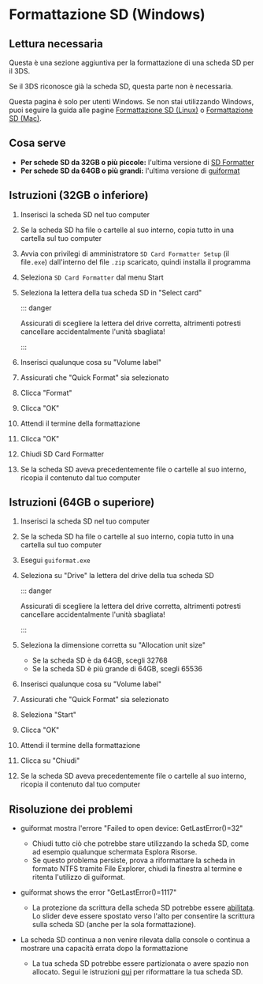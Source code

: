 # Formattazione SD (Windows)

## Lettura necessaria

Questa è una sezione aggiuntiva per la formattazione di una scheda SD per il 3DS.

Se il 3DS riconosce già la scheda SD, questa parte non è necessaria.

Questa pagina è solo per utenti Windows. Se non stai utilizzando Windows, puoi seguire la guida alle pagine [Formattazione SD (Linux)](formatting-sd-\(linux\)) o [Formattazione SD (Mac)](formatting-sd-\(mac\)).

## Cosa serve

- **Per schede SD da 32GB o più piccole:** l'ultima versione di [SD Formatter](https://www.sdcard.org/downloads/formatter/sd-memory-card-formatter-for-windows-download/)
- **Per schede SD da 64GB o più grandi:** l'ultima versione di [guiformat](http://ridgecrop.co.uk/index.htm?guiformat.htm)

## Istruzioni (32GB o inferiore)

1. Inserisci la scheda SD nel tuo computer

2. Se la scheda SD ha file o cartelle al suo interno, copia tutto in una cartella sul tuo computer

3. Avvia con privilegi di amministratore `SD Card Formatter Setup` (il file`.exe`) dall'interno del file `.zip` scaricato, quindi installa il programma

4. Seleziona `SD Card Formatter` dal menu Start

5. Seleziona la lettera della tua scheda SD in "Select card"

   ::: danger

   Assicurati di scegliere la lettera del drive corretta, altrimenti potresti cancellare accidentalmente l'unità sbagliata!

   :::

6. Inserisci qualunque cosa su "Volume label"

7. Assicurati che "Quick Format" sia selezionato

8. Clicca "Format"

9. Clicca "OK"

10. Attendi il termine della formattazione

11. Clicca "OK"

12. Chiudi SD Card Formatter

13. Se la scheda SD aveva precedentemente file o cartelle al suo interno, ricopia il contenuto dal tuo computer

## Istruzioni (64GB o superiore)

1. Inserisci la scheda SD nel tuo computer

2. Se la scheda SD ha file o cartelle al suo interno, copia tutto in una cartella sul tuo computer

3. Esegui `guiformat.exe`

4. Seleziona su "Drive" la lettera del drive della tua scheda SD

   ::: danger

   Assicurati di scegliere la lettera del drive corretta, altrimenti potresti cancellare accidentalmente l'unità sbagliata!

   :::

5. Seleziona la dimensione corretta su "Allocation unit size"
   - Se la scheda SD è da 64GB, scegli 32768
   - Se la scheda SD è più grande di 64GB, scegli 65536

6. Inserisci qualunque cosa su "Volume label"

7. Assicurati che "Quick Format" sia selezionato

8. Seleziona "Start"

9. Clicca "OK"

10. Attendi il termine della formattazione

11. Clicca su "Chiudi"

12. Se la scheda SD aveva precedentemente file o cartelle al suo interno, ricopia il contenuto dal tuo computer

## Risoluzione dei problemi

- guiformat mostra l'errore "Failed to open device: GetLastError()=32"
  - Chiudi tutto ciò che potrebbe stare utilizzando la scheda SD, come ad esempio qualunque schermata Esplora Risorse.
  - Se questo problema persiste, prova a riformattare la scheda in formato NTFS tramite File Explorer, chiudi la finestra al termine e ritenta l'utilizzo di guiformat.

- guiformat shows the error "GetLastError()=1117"
  - La protezione da scrittura della scheda SD potrebbe essere [abilitata](/images/sdlock.png). Lo slider deve essere spostato verso l'alto per consentire la scrittura sulla scheda SD (anche per la sola formattazione).

- La scheda SD continua a non venire rilevata dalla console o continua a mostrare una capacità errata dopo la formattazione
  - La tua scheda SD potrebbe essere partizionata o avere spazio non allocato. Segui le istruzioni [qui](https://wiki.hacks.guide/wiki/SD_Clean/Windows) per riformattare la tua scheda SD.
